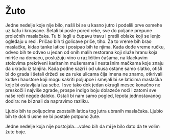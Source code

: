 # Žuto

Jedne nedelje koje nije bilo, našli bi se u kasno jutro i podelili prve osmehe uz kafu i kroasane. Šetali bi posle pored reke, sve do poljane prepune prolećnih maslačaka. Tu bi legli u čupavu travu i pratili oblake koji se lenjo ogledaju u reci. Pričao bih ti golicave priče, tiho. Za to vreme bih brao maslačke, kidao tanke latice i posipao bih te njima. Kada dođe vreme ručku, odveo bih te odveo u jedan od onih malih restorana koji služe hranu koja miriše na domaću, poslužuju vino u različitim čašama, na klackavim stolovima prekriveni kariranim mušemama i nestašnim mačkama koje znaju da ukradu iz tanjira. Kada podne sazri i od ukusa ostane samo slatko, otišli bi do grada i šetali držeći se za ruke ulicama čija imena ne znamo, otkrivali kutke i haustore koji mogu sakriti poljupce i smejali bi se laticima maslačka koje bi ostavljala iza sebe. I sve tako dok jedan okrugli mesec konačno ne preskoči i najviše zgrade, prospe indigo boju dolazeće noći i zatomi sve naše reči negde daleko. Ostali bi nam samo pogled, lepota jednostavanog dodira: ne bi znali da napravimo razliku.

Ljubio bih te poljupcima zaostalih latica tog jutra ubranih maslačaka. Ljubio bih te dok ti usne ne bi postale potpuno žute.

Jedne nedelje koja nije postojala....voleo bih da mi je bilo dato da te volim žute boje.
